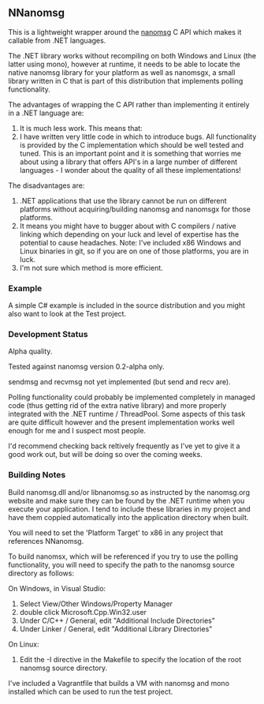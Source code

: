 ## NNanomsg

This is a lightweight wrapper around the <a href="http://nanomsg.org">nanomsg</a> C API which makes
it callable from .NET languages.

The .NET library works without recompiling on both Windows and Linux (the latter using mono), however at 
runtime, it needs to be able to locate the native nanomsg library for your platform as well as nanomsgx, a 
small library written in C that is part of this distribution that implements polling functionality.

The advantages of wrapping the C API rather than implementing it entirely in a .NET language are:
 1. It is much less work. This means that:
 2. I have written very little code in which to introduce bugs. All functionality is provided by the C 
    implementation which should be well tested and tuned. This is an important point and it is something that
    worries me about using a library that offers API's in a large number of different languages - I wonder 
    about the quality of all these implementations!

The disadvantages are:
 1. .NET applications that use the library cannot be run on different platforms without acquiring/building nanomsg
    and nanomsgx for those platforms.
 2. It means you might have to bugger about with C compilers / native linking which depending on your luck and level 
    of expertise has the potential to cause headaches. Note: I've included x86 Windows and Linux binaries in git, so
    if you are on one of those platforms, you are in luck.
 3. I'm not sure which method is more efficient. 

### Example

A simple C# example is included in the source distribution and you might also want to look at the Test project.


### Development Status

Alpha quality. 

Tested against nanomsg version 0.2-alpha only.

sendmsg and recvmsg not yet implemented (but send and recv are). 

Polling functionality could probably be implemented completely in managed code (thus getting rid of the extra 
native library) and more properly integrated with the .NET runtime / ThreadPool. Some aspects of this task
are quite difficult however and the present implementation works well enough for me and I suspect most people.

I'd recommend checking back reltively frequently as I've yet to give it a good work out, but will be doing so over
the coming weeks.


### Building Notes

Build nanomsg.dll and/or libnanomsg.so as instructed by the nanomsg.org website and make sure they can be found 
by the .NET runtime when you execute your application. I tend to include these libraries in my project and have 
them coppied automatically into the application directory when built.

You will need to set the 'Platform Target' to x86 in any project that references NNanomsg.

To build nanomsx, which will be referenced if you try to use the polling functionality, you will need to specify
the path to the nanomsg source directory as follows:

On Windows, in Visual Studio:
  1. Select View/Other Windows/Property Manager
  2. double click Microsoft.Cpp.Win32.user
  3. Under C/C++ / General, edit "Additional Include Directories"
  4. Under Linker / General, edit "Additional Library Directories"

On Linux:
  1. Edit the -I directive in the Makefile to specify the location of the root nanomsg source directory.

I've included a Vagrantfile that builds a VM with nanomsg and mono installed which can be used to run the test 
project.
